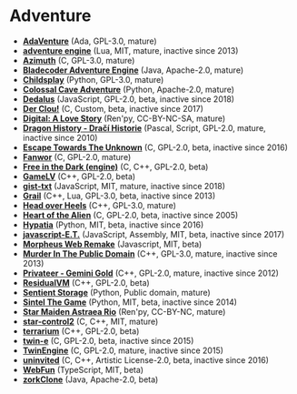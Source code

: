 [comment]: # (autogenerated content, do not edit)
# Adventure

- **[AdaVenture](../adaventure.md)** (Ada, GPL-3.0, mature)
- **[adventure engine](../adventure_engine.md)** (Lua, MIT, mature, inactive since 2013)
- **[Azimuth](../azimuth.md)** (C, GPL-3.0, mature)
- **[Bladecoder Adventure Engine](../bladecoder_adventure_engine.md)** (Java, Apache-2.0, mature)
- **[Childsplay](../childsplay.md)** (Python, GPL-3.0, mature)
- **[Colossal Cave Adventure](../colossal_cave_adventure.md)** (Python, Apache-2.0, mature)
- **[Dedalus](../dedalus.md)** (JavaScript, GPL-2.0, beta, inactive since 2018)
- **[Der Clou!](../der_clou.md)** (C, Custom, beta, inactive since 2017)
- **[Digital: A Love Story](../digital_a_love_story.md)** (Ren'py, CC-BY-NC-SA, mature)
- **[Dragon History - Dračí Historie](../dragon_history-dra_historie.md)** (Pascal, Script, GPL-2.0, mature, inactive since 2010)
- **[Escape Towards The Unknown](../escape_towards_the_unknown.md)** (C, GPL-2.0, beta, inactive since 2016)
- **[Fanwor](../fanwor.md)** (C, GPL-2.0, mature)
- **[Free in the Dark (engine)](../free_in_the_dark_engine.md)** (C, C++, GPL-2.0, beta)
- **[GameLV](../gamelv.md)** (C++, GPL-2.0, beta)
- **[gist-txt](../gist-txt.md)** (JavaScript, MIT, mature, inactive since 2018)
- **[Grail](../grail.md)** (C++, Lua, GPL-3.0, beta, inactive since 2013)
- **[Head over Heels](../head_over_heels.md)** (C++, GPL-3.0, mature)
- **[Heart of the Alien](../heart_of_the_alien.md)** (C, GPL-2.0, beta, inactive since 2005)
- **[Hypatia](../hypatia.md)** (Python, MIT, beta, inactive since 2016)
- **[javascript-E.T.](../javascript-et.md)** (JavaScript, Assembly, MIT, beta, inactive since 2017)
- **[Morpheus Web Remake](../morpheus_web_remake.md)** (Javascript, MIT, beta)
- **[Murder In The Public Domain](../murder_in_the_public_domain.md)** (C++, GPL-3.0, mature, inactive since 2013)
- **[Privateer - Gemini Gold](../privateer-gemini_gold.md)** (C++, GPL-2.0, mature, inactive since 2012)
- **[ResidualVM](../residualvm.md)** (C++, GPL-2.0, beta)
- **[Sentient Storage](../sentient_storage.md)** (Python, Public domain, mature)
- **[Sintel The Game](../sintel_the_game.md)** (Python, MIT, beta, inactive since 2014)
- **[Star Maiden Astraea Rio](../star_maiden_astraea_rio.md)** (Ren'py, CC-BY-NC, mature)
- **[star-control2](../star-control2.md)** (C, C++, MIT, mature)
- **[terrarium](../terrarium.md)** (C++, GPL-2.0, beta)
- **[twin-e](../twin-e.md)** (C, GPL-2.0, beta, inactive since 2015)
- **[TwinEngine](../twinengine.md)** (C, GPL-2.0, mature, inactive since 2015)
- **[uninvited](../uninvited.md)** (C, C++, Artistic License-2.0, beta, inactive since 2016)
- **[WebFun](../webfun.md)** (TypeScript, MIT, beta)
- **[zorkClone](../zorkclone.md)** (Java, Apache-2.0, beta)